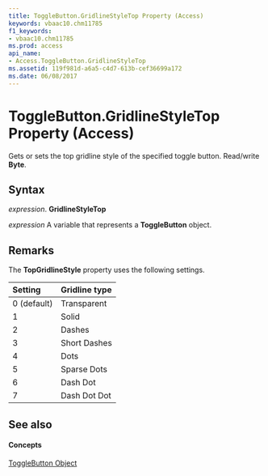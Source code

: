 ```yaml
---
title: ToggleButton.GridlineStyleTop Property (Access)
keywords: vbaac10.chm11785
f1_keywords:
- vbaac10.chm11785
ms.prod: access
api_name:
- Access.ToggleButton.GridlineStyleTop
ms.assetid: 119f981d-a6a5-c4d7-613b-cef36699a172
ms.date: 06/08/2017
---
```



# ToggleButton.GridlineStyleTop Property (Access)

Gets or sets the top gridline style of the specified toggle button. Read/write **Byte**.


## Syntax

 _expression_. **GridlineStyleTop**

 _expression_ A variable that represents a **ToggleButton** object.


## Remarks

The **TopGridlineStyle** property uses the following settings.



|**Setting**|**Gridline type**|
|:-----|:-----|
|0 (default)|Transparent|
|1|Solid|
|2|Dashes|
|3|Short Dashes|
|4|Dots|
|5|Sparse Dots|
|6|Dash Dot|
|7|Dash Dot Dot|

## See also


#### Concepts


[ToggleButton Object](togglebutton-object-access.md)

